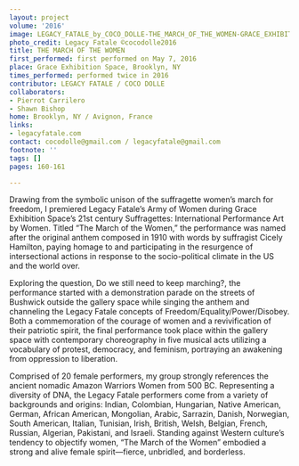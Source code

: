 ```yaml
---
layout: project
volume: '2016'
image: LEGACY_FATALE_by_COCO_DOLLE-THE_MARCH_OF_THE_WOMEN-GRACE_EXHIBITION_SPACE-MAY2016.jpg
photo_credit: Legacy Fatale ©cocodolle2016
title: THE MARCH OF THE WOMEN
first_performed: first performed on May 7, 2016
place: Grace Exhibition Space, Brooklyn, NY
times_performed: performed twice in 2016
contributor: LEGACY FATALE / COCO DOLLE
collaborators:
- Pierrot Carrilero
- Shawn Bishop
home: Brooklyn, NY / Avignon, France
links:
- legacyfatale.com
contact: cocodolle@gmail.com / legacyfatale@gmail.com
footnote: ''
tags: []
pages: 160-161

---
```


Drawing from the symbolic unison of the suffragette women’s march for freedom, I premiered Legacy Fatale’s Army of Women during Grace Exhibition Space’s 21st century Suffragettes: International Performance Art by Women. Titled “The March of the Women,” the performance was named after the original anthem composed in 1910 with words by suffragist Cicely Hamilton, paying homage to and participating in the resurgence of intersectional actions in response to the socio-political climate in the US and the world over.

Exploring the question, Do we still need to keep marching?, the performance started with a demonstration parade on the streets of Bushwick outside the gallery space while singing the anthem and channeling the Legacy Fatale concepts of Freedom/Equality/Power/Disobey. Both a commemoration of the courage of women and a revivification of their patriotic spirit, the final performance took place within the gallery space with contemporary choreography in five musical acts utilizing a vocabulary of protest, democracy, and feminism, portraying an awakening from oppression to liberation.

Comprised of 20 female performers, my group strongly references the ancient nomadic Amazon Warriors Women from 500 BC. Representing a diversity of DNA, the Legacy Fatale performers come from a variety of backgrounds and origins: Indian, Colombian, Hungarian, Native American, German, African American, Mongolian, Arabic, Sarrazin, Danish, Norwegian, South American, Italian, Tunisian, Irish, British, Welsh, Belgian, French, Russian, Algerian, Pakistani, and Israeli. Standing against Western culture’s tendency to objectify women, “The March of the Women” embodied a strong and alive female spirit—fierce, unbridled, and borderless.
